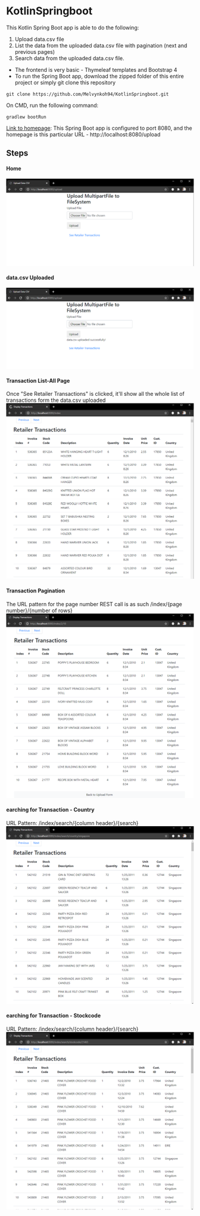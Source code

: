 # KotlinSpringboot
This Kotlin Spring Boot app is able to do the following:
1. Upload data.csv file
2. List the data from the uploaded data.csv file with pagination (next and previous pages)
3. Search data from the uploaded data.csv file. 

* The frontend is very basic - Thymeleaf templates and Bootstrap 4
* To run the Spring Boot app, download the zipped folder of this entire project or simply git clone this repository
```
git clone https://github.com/Melvynkoh94/KotlinSpringboot.git
```

On CMD, run the following command:
```
gradlew bootRun
```


[Link to homepage](http://localhost:8080/upload):
This Spring Boot app is configured to port 8080, and the homepage is this particular URL - http://localhost:8080/upload

## Steps

#### Home
![Homepage](screenshots/UploadPage.PNG)

#### data.csv Uploaded
![Uploaded data.csv](screenshots/UploadPage_2.PNG)

#### Transaction List-All Page
Once "See Retailer Transactions" is clicked, it'll show all the whole list of transactions form the data.csv uploaded
![IndexPage](screenshots/IndexPage.PNG)

#### Transaction Pagination
The URL pattern for the page number REST call is as such /index/{page number}/{number of rows}
![IndexPage](screenshots/IndexPage_pageNumber.PNG)

#### earching for Transaction - Country
URL Pattern: /index/search/{column header}/{search}
![SearchPage](screenshots/SearchPage_Singapore.PNG)

#### earching for Transaction - Stockcode
URL Pattern: /index/search/{column header}/{search}
![SearchPage](screenshots/SearchPage_Stockcode.PNG)

